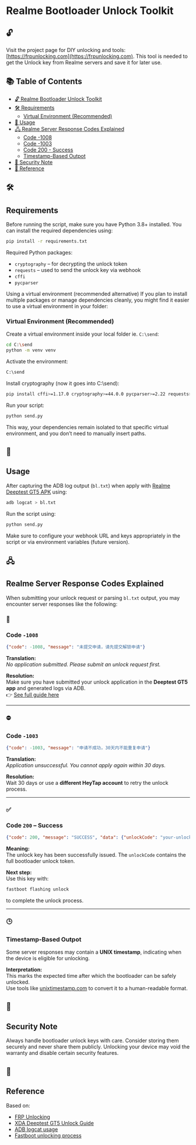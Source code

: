 # Realme Bootloader Unlock Toolkit

## 🔓

Visit the project page for DIY unlocking and tools: [https://frpunlocking.com](https://frpunlocking.com). This tool is needed to get the Unlock key from Realme servers and save it for later use.

## 📚 Table of Contents

- [🔓 Realme Bootloader Unlock Toolkit](#realme-bootloader-unlock-toolkit)
- [🛠 Requirements](#requirements)
  - [Virtual Environment (Recommended)](#virtual-environment-recommended)
- [🚀 Usage](#usage)
- [🖧 Realme Server Response Codes Explained](#realme-server-response-codes-explained)
  - [Code -1008](#code--1008)
  - [Code -1003](#code--1003)
  - [Code 200 - Success](#code-200--success)
  - [Timestamp-Based Outpot](#timestamp-based-outpot)
- [🔐 Security Note](#security-note)
- [🧠 Reference](#reference)

## 🛠

## Requirements

Before running the script, make sure you have Python 3.8+ installed. You can install the required dependencies using:

```bash
pip install -r requirements.txt
```

Required Python packages:
- `cryptography` – for decrypting the unlock token
- `requests` – used to send the unlock key via webhook
- `cffi`
- `pycparser`

Using a virtual environment (recommended alternative)
If you plan to install multiple packages or manage dependencies cleanly, you might find it easier to use a virtual environment in your folder:

### Virtual Environment (Recommended)

Create a virtual environment inside your local folder ie. `C:\send`:

```bash
cd C:\send
python -m venv venv
```
Activate the environment:

```bash
C:\send
```

Install cryptography (now it goes into C:\send):

```bash
pip install cffi>=1.17.0 cryptography>=44.0.0 pycparser>=2.22 requests>=2.25.0
```

Run your script:

```bash
python send.py
```

This way, your dependencies remain isolated to that specific virtual environment, and you don’t need to manually insert paths.

## 🚀

## Usage

After capturing the ADB log output (`bl.txt`) when apply with [Realme Deeptest GT5 APK](https://frpunlocking.com/diy-unlock/realme-bootloader-unlock/) using:

```bash
adb logcat > bl.txt
```

Run the script using:

```bash
python send.py
```

Make sure to configure your webhook URL and keys appropriately in the script or via environment variables (future version).

## 🖧

## Realme Server Response Codes Explained

When submitting your unlock request or parsing `bl.txt` output, you may encounter server responses like the following:

### 🔁

### Code `-1008`

```json
{"code": -1008, "message": "未提交申请，请先提交解锁申请"}
```

**Translation:**  
*No application submitted. Please submit an unlock request first.*

**Resolution:**  
Make sure you have submitted your unlock application in the **Deeptest GT5 app** and generated logs via ADB.  
👉 [See full guide here](https://frpunlocking.com/how-to-unlock-bootloader-of-a-realme-device/)

---

### ⛔ 

### Code `-1003`

```json
{"code": -1003, "message": "申请不成功，30天内不能重复申请"}
```

**Translation:**  
*Application unsuccessful. You cannot apply again within 30 days.*

**Resolution:**  
Wait 30 days or use a **different HeyTap account** to retry the unlock process.

---

### ✅ 

### Code `200` – Success

```json
{"code": 200, "message": "SUCCESS", "data": {"unlockCode": "your-unlock-key"}}
```

**Meaning:**  
The unlock key has been successfully issued. The `unlockCode` contains the full bootloader unlock token.

**Next step:**  
Use this key with:

```bash
fastboot flashing unlock
```

to complete the unlock process.

---

### 🕒

### Timestamp-Based Outpot

Some server responses may contain a **UNIX timestamp**, indicating when the device is eligible for unlocking.

**Interpretation:**  
This marks the expected time after which the bootloader can be safely unlocked.  
Use tools like [unixtimestamp.com](https://www.unixtimestamp.com/) to convert it to a human-readable format.

## 🔐

## Security Note

Always handle bootloader unlock keys with care. Consider storing them securely and never share them publicly. Unlocking your device may void the warranty and disable certain security features.

## 🧠

## Reference

Based on:
- [FRP Unlocking](https://frpunlocking.com)
- [XDA Deeptest GT5 Unlock Guide](https://forum.xda-developers.com/t/guide-bootloader-unlock-for-realme-android-13-14-models-via-deeptest-gt-5.4632127/)
- [ADB logcat usage](https://developer.android.com/studio/command-line/logcat)
- [Fastboot unlocking process](https://source.android.com/docs/core/architecture/bootloader/locking_unlocking)
